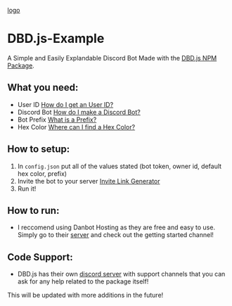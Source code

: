 [logo](https://images-ext-1.discordapp.net/external/2mBuSr1fHi0bYK5lXeRhowv_lo2kLnVcRaF8JM5LKgs/https/cdn.discordapp.com/avatars/746401637329010779/027e54e21fb2048df5db9a1e5552716e.webp)
# DBD.js-Example
A Simple and Easily Explandable Discord Bot Made with the [DBD.js NPM Package](https://www.npmjs.com/package/dbd.js).

## What you need:
- User ID [How do I get an User ID?](https://support.discord.com/hc/en-us/articles/206346498-Where-can-I-find-my-User-Server-Message-ID)
- Discord Bot [How do I make a Discord Bot?](https://github.com/reactiflux/discord-irc/wiki/Creating-a-discord-bot-&-getting-a-token)
- Bot Prefix [What is a Prefix?](https://maah.gitbooks.io/discord-bots/content/getting-started/prefix-and-more-commands.html)
- Hex Color [Where can I find a Hex Color?](https://htmlcolorcodes.com/color-picker/)

## How to setup:
  1. In `config.json` put all of the values stated (bot token, owner id, default hex color, prefix)
  2. Invite the bot to your server [Invite Link Generator](https://discordapi.com/permissions.html)
  3. Run it!

## How to run:
- I reccomend using Danbot Hosting as they are free and easy to use. Simply go to their [server](https://discord.com/invite/92HBc2Z) and check out the getting started channel!

## Code Support:
- DBD.js has their own [discord server](https://discord.gg/bRzSDjRrYs) with support channels that you can ask for any help related to the package itself!

This will be updated with more additions in the future!
